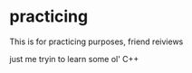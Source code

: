 practicing
==========

This is for practicing purposes, friend reiviews

just me tryin to learn some ol' C++
